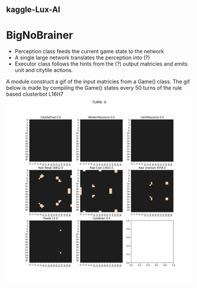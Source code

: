 ## kaggle-Lux-AI  

# BigNoBrainer  

- Perception class feeds the current game state to the network  
- A single large network translates the perception into (?)
- Executor class follows the hints from the (?) output matricies and emits unit and citytile actions.

A module construct a gif of the input matricies from a Game() class. The gif below is made by compiling the Game() states every 50 turns of the rule based clusterbot L16H7
![Input Matricies](https://raw.githubusercontent.com/OrsoEric/kaggle-Lux-AI/develop/readme_media/2021-10-09-perception.gif)
